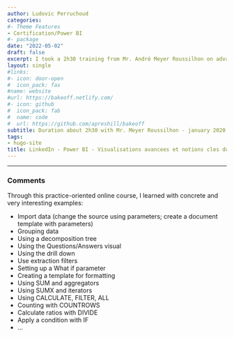 ```yaml
---
author: Ludovic Perruchoud
categories:
#- Theme Features
- Certification/Power BI
#- package
date: "2022-05-02"
draft: false
excerpt: I took a 2h30 training from Mr. André Meyer Roussilhon on advanced visualizations in Power BI. 
layout: single
#links:
#- icon: door-open
#  icon_pack: fas
#name: website
#url: https://bakeoff.netlify.com/
#- icon: github
#  icon_pack: fab
#  name: code
#  url: https://github.com/apreshill/bakeoff
subtitle: Duration about 2h30 with Mr. Meyer Roussilhon - january 2020
tags:
- hugo-site
title: LinkedIn - Power BI - Visualisations avancees et notions cles du DAX
---
```


---

### Comments
Through this practice-oriented online course, I learned with concrete and very interesting examples:

- Import data (change the source using parameters; create a document template with parameters)
- Grouping data
- Using a decomposition tree 
- Using the Questions/Answers visual
- Using the drill down
- Use extraction filters
- Setting up a What if parameter
- Creating a template for formatting
- Using SUM and aggregators
- Using SUMX and iterators
- Using CALCULATE, FILTER, ALL
- Counting with COUNTROWS
- Calculate ratios with DIVIDE
- Apply a condition with IF
- ...
